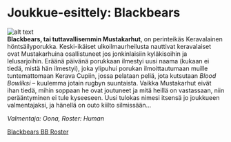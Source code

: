 # Joukkue-esittely: Blackbears
![alt text](/siteTexts/blogEntries/3/BLACKBEARSlogo.png)
\
**Blackbears, tai tuttavallisemmin Mustakarhut**, on perinteikäs Keravalainen höntsäilyporukka. Keski-ikäiset ulkoilmaurheilusta nauttivat keravalaiset ovat Mustakarhuina osallistuneet jos jonkinlaisiin kyläkisoihin ja lelusarjoihin. Eräänä päivänä porukkaan ilmestyi uusi naama (kukaan ei tiedä, mistä hän ilmestyi), joka ylipuhui porukan ilmoittautumaan muille tuntemattomaan Kerava Cupiin, jossa pelataan peliä, jota kutsutaan *Blood Bowliksi* – kuulemma jotain rugbyn suuntaista. Vaikka Mustakarhut eivät ihan tiedä, mihin soppaan he ovat joutuneet ja mitä heillä on vastassaan, niin perääntyminen ei tule kyseeseen. Uusi tulokas nimesi itsensä jo joukkueen valmentajaksi, ja hänellä on outo kiilto silmissään...

*Valmentaja: Oona, Roster: Human*

[Blackbears BB Roster](https://bbroster.com?code=t9t115m0f0y1d2r3p42e53a1v20p42s1p42p42p39m1p39p41e9a1v20p41s3p39p39p40s1IBlackbears)
